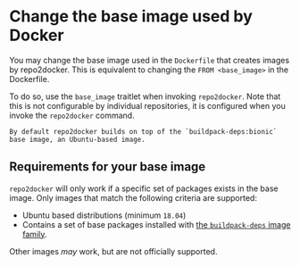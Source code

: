 # Change the base image used by Docker

You may change the base image used in the `Dockerfile` that creates images by repo2docker.
This is equivalent to changing the `FROM <base_image>` in the Dockerfile.

To do so, use the `base_image` traitlet when invoking `repo2docker`.
Note that this is not configurable by individual repositories, it is configured when you invoke the `repo2docker` command.

```{note}
By default repo2docker builds on top of the `buildpack-deps:bionic` base image, an Ubuntu-based image.
```

## Requirements for your base image

`repo2docker` will only work if a specific set of packages exists in the base image.
Only images that match the following criteria are supported:

- Ubuntu based distributions (minimum `18.04`)
- Contains a set of base packages installed with [the `buildpack-deps` image family](https://hub.docker.com/_/buildpack-deps).

Other images *may* work, but are not officially supported.
